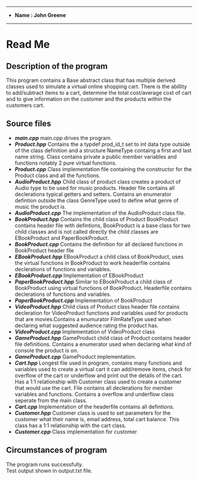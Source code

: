 ****
*  **Name        : John Greene**                                       
****
# Read Me

## Description of the program 

This program contains a Base abstract class that has multiple derived classes used to simulate a virtual online shopping cart. There is the abillity to add/subtract items to a cart, determine the total cost/average cost of cart and to give information on the customer and the products within the customers cart.


##  Source files
- ***main.cpp***
  main.cpp drives the program.
- ***Product.hpp***
   Contains the a typdef prod_id_t set to int data type outside of the class definition and a structure NameType containg a first and last name string. Class contains private a public member variables and functions notably 2 pure virtual functions.
- ***Product.cpp***
   Class implementation file containing the constructor for the Product class and all the functions.
- ***AudioProduct.hpp***
   Child class of product class creates a product of Audio type to be used for music products. Header file contains all declerations typical getters and setters. Contains an enumerator defintion outside the class GenreType used to define what genre of music the product is.
- ***AudioProduct.cpp***
  The implementation of the AudioProduct class file.
- ***BookProduct.hpp***
  Contains the child class of Product BookProduct contains header file with defintions, BookProduct is a base class for two child classes and is not called directly the child classes are EBookProduct and PaperBookProduct.
- ***BookProduct.cpp***
  Contains the definition for all declared functions in BookProduct header file
- ***EBookProduct.hpp***
  EBookProduct a child class of BookProduct, uses the virtual functions in BookProduct to work headerfile contains declerations of functions and variables.
- ***EBookProduct.cpp***
  Implementation of EBookProduct 
- ***PaperBookProduct.hpp***
  Similar to EBookProduct a child class of BookProduct using virtual functions of BookProduct. Headerfile contains declerations of functions and variables.
- ***PaperBookProduct.cpp***
  Implementation of BookProduct
- ***VideoProduct.hpp***
  Child class of Product class header file contains decleration for VideoProduct functions and variables used for products that are movies.Contains a enumurator FilmRateType used when declaring what suggested audience rating the product has.
- ***VideoProduct.cpp***
  Implementation of VideoProduct class
- ***GameProduct.hpp***
  GameProduct child class of Product contains header file definitions. Contains a enumerator used when declaring what kind of console the product is on.
- ***GameProduct.cpp***
  GameProduct implementation.
- ***Cart.hpp***
  Longest file used in program, contains many functions and variables used to create a virtual cart it can add/remove items, check for overflow of the cart or underflow and print out the details of the cart. Has a 1:1 relationship with Customer class used to create a customer that would use the cart. File contains all declerations for member variables and functions. Contains a overflow and underflow class seperate from the main class.
- ***Cart.cpp***
  Implementation of the headerfile contains all defintions.
- ***Customer.hpp***
  Customer class is used to set parameters for the customer what their name is, email address, total cart balance. This class has a 1:1 relationship with the cart class.
- ***Customer.cpp***
  Class implementation for customer



   
##  Circumstances of program

The program runs successfully.  
Test output shown in output.txt file.

